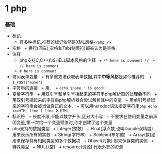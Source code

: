 # 1 php

### 基础

+ 标记
    + 有多种标记,推荐的标记依然是XML风格`<?php ?>`
+ 空格
    + 换行(回车),空格和Tab(制表符)都被认为是空格
+ 注释
    + php支持C,C++和SHELL脚本风格的注释
    + `/* here is comment */`
    + `// here is comment`
    + `# here is comment`
+ 访问表单变量
    + 有多重方法获取表单数据,其中**中等风格**是如今推荐的.
    + `$_POST['name']`
+ 字符串的连接
    + 用`.`
    + `echo $name.' is good!'`
+ 变量字符串
    + 用双引号和单引号括起来的字符串php解析器的处理会不同
    + 用双引号括起来的字符串php解析器会尝试解析其中的变量
    + 用单引号括起来的字符串会被当做真正的文本.
    + 可以用heredoc语法指定字符串`php echo <<<HTML line 1 line 2 HTML` 
+ 标识符
    + 长度不限,不能以数字开头,区分大小写
    + 不要求在使用变量之前声明变量,第一次给一个变量赋值时,你才创建了这个变量
+ php支持的数据类型
    + Integer(整数)
    + Float(浮点数,也叫Double双精度) 用来表示所有的实数
    + String(字符串)
    + Boolean(布尔值)
    + Array(数组) 用来保存具有相同类型的多个数据项
    + Object(对象) 用来保存类的实例
    + 特殊类型
        + NULL(空)
        + resource(资源) 代表外部的资源
    
